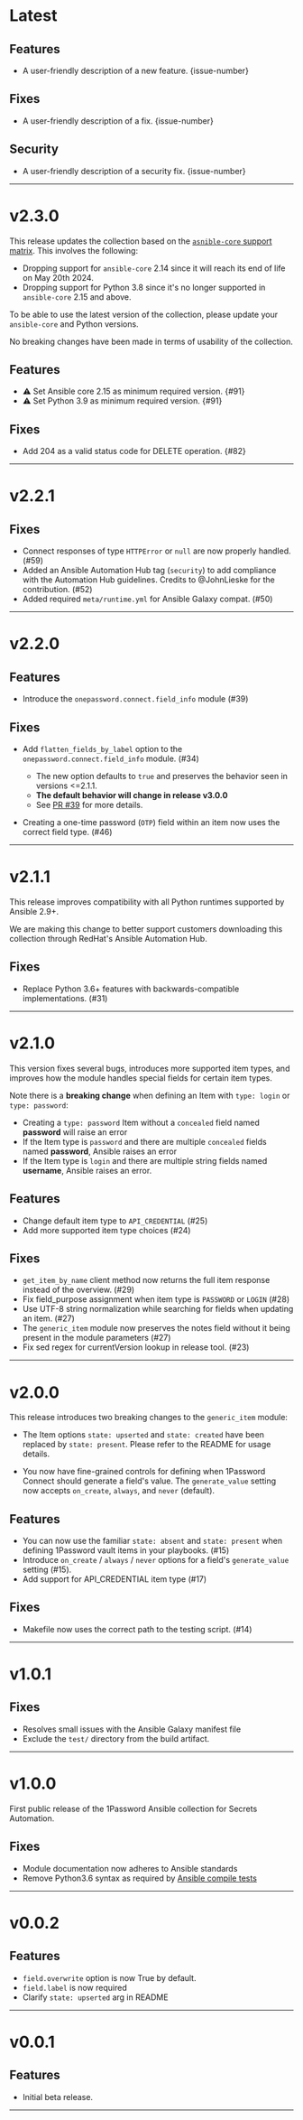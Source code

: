 [//]: # (START/LATEST)
# Latest

## Features
  * A user-friendly description of a new feature. {issue-number}

## Fixes
 * A user-friendly description of a fix. {issue-number}

## Security
 * A user-friendly description of a security fix. {issue-number}

---

[//]: # (START/v2.3.0)
# v2.3.0

This release updates the collection based on the [`asnible-core` support matrix](https://docs.ansible.com/ansible/latest/reference_appendices/release_and_maintenance.html#ansible-core-support-matrix). This involves the following:
- Dropping support for `ansible-core` 2.14 since it will reach its end of life on May 20th 2024.
- Dropping support for Python 3.8 since it's no longer supported in `ansible-core` 2.15 and above.

To be able to use the latest version of the collection, please update your `ansible-core` and Python versions. 

No breaking changes have been made in terms of usability of the collection. 

## Features
  * :warning: Set Ansible core 2.15 as minimum required version. {#91}
  * :warning: Set Python 3.9 as minimum required version. {#91}

## Fixes
 * Add 204 as a valid status code for DELETE operation. {#82}

---

[//]: # (START/v2.2.1)
# v2.2.1

## Fixes
* Connect responses of type `HTTPError` or `null` are now properly handled. (#59)
* Added an Ansible Automation Hub tag (`security`) to add compliance with the Automation Hub guidelines. Credits to @JohnLieske for the contribution. (#52)
* Added required `meta/runtime.yml` for Ansible Galaxy compat. (#50)

---

[//]: # (START/v2.2.0)
# v2.2.0

## Features
[//]: # (* A user-friendly description of a new feature. {issue-number})
* Introduce the `onepassword.connect.field_info` module (#39)

## Fixes
[//]: # (* A user-friendly description of a fix. {issue-number})
* Add `flatten_fields_by_label` option to the `onepassword.connect.field_info` module. (#34)
    * The new option defaults to `true` and preserves the behavior seen in versions <=2.1.1.
    * **The default behavior will change in release v3.0.0**
    * See [PR #39](https://github.com/1Password/ansible-onepasswordconnect-collection/pull/39) for more details.

* Creating a one-time password (`OTP`) field within an item now uses the correct field type. (#46)

---

[//]: # (START/v2.1.1)
# v2.1.1

This release improves compatibility with all Python runtimes supported by Ansible 2.9+. 

We are making this change to better support customers downloading this collection through RedHat's Ansible Automation Hub. 

## Fixes
[//]: # (* A user-friendly description of a fix. {issue-number})
* Replace Python 3.6+ features with backwards-compatible implementations. (#31)

---

[//]: # (START/v2.1.0)
# v2.1.0

This version fixes several bugs, introduces more supported item types, and improves how the module handles special fields for certain item types. 

Note there is a **breaking change** when defining an Item with `type: login` or `type: password`:

* Creating a `type: password` Item without a `concealed` field named **password** will raise an error
* If the Item type is `password` and there are multiple `concealed` fields named **password**, Ansible raises an error
* If the Item type is `login` and there are multiple string fields named **username**, Ansible raises an error.

## Features
 * Change default item type to `API_CREDENTIAL` (#25)
 * Add more supported item type choices (#24)

## Fixes
 * `get_item_by_name` client method now returns the full item response instead of the overview. (#29)
 * Fix field_purpose assignment when item type is `PASSWORD` or `LOGIN` (#28)  
 * Use UTF-8 string normalization while searching for fields when updating an item. (#27)  
 * The `generic_item` module now preserves the notes field without it being present in the module parameters (#27)  
 * Fix sed regex for currentVersion lookup in release tool. (#23)

---

[//]: # (START/v2.0.0)
# v2.0.0

This release introduces two breaking changes to the `generic_item` module:

- The Item options `state: upserted` and `state: created` have been replaced by `state: present`. Please refer to the README for usage details.

- You now have fine-grained controls for defining when 1Password Connect should generate a field's value. The `generate_value` setting now accepts `on_create`, `always`, and `never` (default).

## Features
[//]: # (* A user-friendly description of a new feature. {issue-number})
  * You can now use the familiar `state: absent` and `state: present` when defining 1Password vault items in your playbooks. (#15)
  * Introduce `on_create` / `always` / `never` options for a field's `generate_value` setting (#15).
  * Add support for API_CREDENTIAL item type (#17)


## Fixes
[//]: # (* A user-friendly description of a fix. {issue-number})

 * Makefile now uses the correct path to the testing script. (#14)

---

[//]: # (START/v1.0.1)
# v1.0.1

## Fixes
[//]: # (* A user-friendly description of a fix. {issue-number})
* Resolves small issues with the Ansible Galaxy manifest file
* Exclude the `test/` directory from the build artifact.

---

[//]: # (START/v1.0.0)
# v1.0.0

First public release of the 1Password Ansible collection for Secrets Automation.

## Fixes
* Module documentation now adheres to Ansible standards
* Remove Python3.6 syntax as required by [Ansible compile tests](https://docs.ansible.com/ansible/latest/dev_guide/testing_compile.html#testing-compile)

---

[//]: # (START/v0.0.2)
# v0.0.2

## Features
* `field.overwrite` option is now True by default.
* `field.label` is now required
* Clarify `state: upserted` arg in README

---

[//]: # (START/v0.0.1)
# v0.0.1

## Features
* Initial beta release.

---
